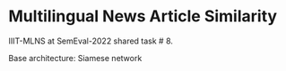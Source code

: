 # Multilingual News Article Similarity

IIIT-MLNS at SemEval-2022 shared task # 8.

Base architecture: Siamese network
